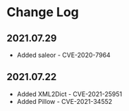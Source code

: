 # Change Log

## 2021.07.29
- Added saleor - CVE-2020-7964

## 2021.07.22
- Added XML2Dict - CVE-2021-25951
- Added Pillow - CVE-2021-34552
